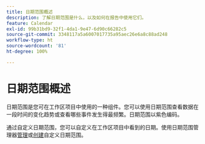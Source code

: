 ```yaml
---
title: 日期范围概述
description: 了解日期范围是什么，以及如何在报告中使用它们。
feature: Calendar
exl-id: 99b31bd9-32f1-4da1-9e47-6d90c66282c5
source-git-commit: 3348117a5a6007017735a95aec26e6a8c88ad248
workflow-type: ht
source-wordcount: '81'
ht-degree: 100%

---
```


# 日期范围概述

日期范围是您可在工作区项目中使用的一种组件。您可以使用日期范围查看数据在一段时间的变化趋势或查看哪些事件发生得最频繁。日期范围以紫色编码。

通过自定义日期范围，您可以自定义在工作区项目中看到的日期。使用日期范围管理器[管理](manage.md)或[创建](create.md)自定义日期范围。
